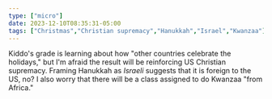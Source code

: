 ```yaml
---
type: ["micro"]
date: 2023-12-10T08:35:31-05:00
tags: ["Christmas","Christian supremacy","Hanukkah","Israel","Kwanzaa"]
---
```

Kiddo's grade is learning about how "other countries celebrate the holidays," but I'm afraid the result will be reinforcing US Christian supremacy. Framing Hanukkah as *Israeli* suggests that it is foreign to the US, no? I also worry that there will be a class assigned to do Kwanzaa "from Africa."
